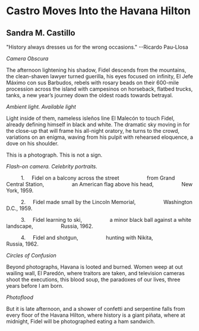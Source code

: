 # Castro Moves Into the Havana Hilton
## Sandra M. Castillo
"History always dresses us for the wrong occasions."
--Ricardo Pau-Llosa

_Camera Obscura_

The afternoon lightening his shadow,
Fidel descends from the mountains,
the clean-shaven lawyer turned guerilla,
his eyes focused on infinity,
El Jefe Máximo con sus Barbudos,
rebels with rosary beads
on their 600-mile procession across the island
with campesinos on horseback, flatbed trucks, tanks,
a new year’s journey down the oldest roads
towards betrayal.

 _Ambient light. Available light_

Light inside of them,
nameless isleños line El Malecón to touch Fidel,
already defining himself in black and white.
The dramatic sky moving in for the close-up
that will frame his all-night oratory,
he turns to the crowd,
variations on an enigma,
waving from his pulpit with rehearsed eloquence,
a dove on his shoulder.

This is a photograph. This is not a sign.

 _Flash-on camera. Celebrity portraits._

          1.     Fidel on a balcony across the street
                  from Grand Central Station,
                  an American flag above his head,
                  New York, 1959.

          2.     Fidel made small by the Lincoln Memorial,
                  Washington D.C., 1959.

          3.     Fidel learning to ski,
                  a minor black ball against a white landscape,
                  Russia, 1962.

          4.     Fidel and shotgun,
                  hunting with Nikita,
                  Russia, 1962.

 _Circles of Confusion_

Beyond photographs,
Havana is looted and burned.
Women weep at out wailing wall,
El Paredón, where traitors are taken,
and television cameras shoot
the executions, this blood soup,
the paradoxes of our lives,
three years before I am born.

 _Photoflood_

But it is late afternoon,
and a shower of confetti and serpentine
falls from every floor of the Havana Hilton,
where history is a giant piñata,
where at midnight, Fidel will be photographed
eating a ham sandwich.
